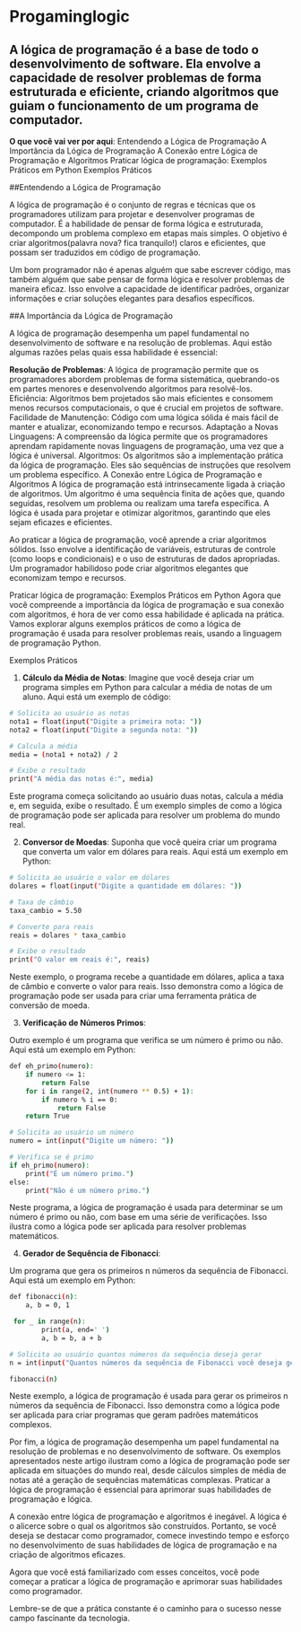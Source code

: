 # Progaminglogic

## A lógica de programação é a base de todo o desenvolvimento de software. Ela envolve a capacidade de resolver problemas de forma estruturada e eficiente, criando algoritmos que guiam o funcionamento de um programa de computador.

**O que você vai ver por aqui**:
Entendendo a Lógica de Programação
A Importância da Lógica de Programação
A Conexão entre Lógica de Programação e Algoritmos
Praticar lógica de programação: Exemplos Práticos em Python
Exemplos Práticos

##Entendendo a Lógica de Programação

A lógica de programação é o conjunto de regras e técnicas que os programadores utilizam para projetar e desenvolver programas de computador. É a habilidade de pensar de forma lógica e estruturada, decompondo um problema complexo em etapas mais simples. O objetivo é criar algoritmos(palavra nova? fica tranquilo!) claros e eficientes, que possam ser traduzidos em código de programação.

Um bom programador não é apenas alguém que sabe escrever código, mas também alguém que sabe pensar de forma lógica e resolver problemas de maneira eficaz. Isso envolve a capacidade de identificar padrões, organizar informações e criar soluções elegantes para desafios específicos.

##A Importância da Lógica de Programação

A lógica de programação desempenha um papel fundamental no desenvolvimento de software e na resolução de problemas. Aqui estão algumas razões pelas quais essa habilidade é essencial:

**Resolução de Problemas**: A lógica de programação permite que os programadores abordem problemas de forma sistemática, quebrando-os em partes menores e desenvolvendo algoritmos para resolvê-los.
Eficiência: Algoritmos bem projetados são mais eficientes e consomem menos recursos computacionais, o que é crucial em projetos de software.
Facilidade de Manutenção: Código com uma lógica sólida é mais fácil de manter e atualizar, economizando tempo e recursos.
Adaptação a Novas Linguagens: A compreensão da lógica permite que os programadores aprendam rapidamente novas linguagens de programação, uma vez que a lógica é universal.
Algoritmos: Os algoritmos são a implementação prática da lógica de programação. Eles são sequências de instruções que resolvem um problema específico.
A Conexão entre Lógica de Programação e Algoritmos
A lógica de programação está intrinsecamente ligada à criação de algoritmos. Um algoritmo é uma sequência finita de ações que, quando seguidas, resolvem um problema ou realizam uma tarefa específica. A lógica é usada para projetar e otimizar algoritmos, garantindo que eles sejam eficazes e eficientes.

Ao praticar a lógica de programação, você aprende a criar algoritmos sólidos. Isso envolve a identificação de variáveis, estruturas de controle (como loops e condicionais) e o uso de estruturas de dados apropriadas. Um programador habilidoso pode criar algoritmos elegantes que economizam tempo e recursos.

Praticar lógica de programação: Exemplos Práticos em Python
Agora que você compreende a importância da lógica de programação e sua conexão com algoritmos, é hora de ver como essa habilidade é aplicada na prática. Vamos explorar alguns exemplos práticos de como a lógica de programação é usada para resolver problemas reais, usando a linguagem de programação Python.

Exemplos Práticos
1. **Cálculo da Média de Notas**:
Imagine que você deseja criar um programa simples em Python para calcular a média de notas de um aluno. Aqui está um exemplo de código:

```bash
# Solicita ao usuário as notas
nota1 = float(input("Digite a primeira nota: "))
nota2 = float(input("Digite a segunda nota: "))

# Calcula a média
media = (nota1 + nota2) / 2

# Exibe o resultado
print("A média das notas é:", media)
```
Este programa começa solicitando ao usuário duas notas, calcula a média e, em seguida, exibe o resultado. É um exemplo simples de como a lógica de programação pode ser aplicada para resolver um problema do mundo real.

2. **Conversor de Moedas**:
Suponha que você queira criar um programa que converta um valor em dólares para reais. Aqui está um exemplo em Python:

```bash
# Solicita ao usuário o valor em dólares
dolares = float(input("Digite a quantidade em dólares: "))

# Taxa de câmbio
taxa_cambio = 5.50

# Converte para reais
reais = dolares * taxa_cambio

# Exibe o resultado
print("O valor em reais é:", reais)
```
Neste exemplo, o programa recebe a quantidade em dólares, aplica a taxa de câmbio e converte o valor para reais. Isso demonstra como a lógica de programação pode ser usada para criar uma ferramenta prática de conversão de moeda.

3. **Verificação de Números Primos**:

Outro exemplo é um programa que verifica se um número é primo ou não. Aqui está um exemplo em Python:

```bash
def eh_primo(numero):
    if numero <= 1:
        return False
    for i in range(2, int(numero ** 0.5) + 1):
        if numero % i == 0:
            return False
    return True

# Solicita ao usuário um número
numero = int(input("Digite um número: "))

# Verifica se é primo
if eh_primo(numero):
    print("É um número primo.")
else:
    print("Não é um número primo.")
```
Neste programa, a lógica de programação é usada para determinar se um número é primo ou não, com base em uma série de verificações. Isso ilustra como a lógica pode ser aplicada para resolver problemas matemáticos.

4. **Gerador de Sequência de Fibonacci**:
   
Um programa que gera os primeiros n números da sequência de Fibonacci. Aqui está um exemplo em Python:
```bash
def fibonacci(n):
    a, b = 0, 1

 for _ in range(n):
        print(a, end=' ')
        a, b = b, a + b

# Solicita ao usuário quantos números da sequência deseja gerar
n = int(input("Quantos números da sequência de Fibonacci você deseja gerar? "))

fibonacci(n)
```

Neste exemplo, a lógica de programação é usada para gerar os primeiros n números da sequência de Fibonacci. Isso demonstra como a lógica pode ser aplicada para criar programas que geram padrões matemáticos complexos.

Por fim, a lógica de programação desempenha um papel fundamental na resolução de problemas e no desenvolvimento de software. Os exemplos apresentados neste artigo ilustram como a lógica de programação pode ser aplicada em situações do mundo real, desde cálculos simples de média de notas até a geração de sequências matemáticas complexas. Praticar a lógica de programação é essencial para aprimorar suas habilidades de programação e lógica.

A conexão entre lógica de programação e algoritmos é inegável. A lógica é o alicerce sobre o qual os algoritmos são construídos. Portanto, se você deseja se destacar como programador, comece investindo tempo e esforço no desenvolvimento de suas habilidades de lógica de programação e na criação de algoritmos eficazes.

Agora que você está familiarizado com esses conceitos, você pode começar a praticar a lógica de programação e aprimorar suas habilidades como programador.

Lembre-se de que a prática constante é o caminho para o sucesso nesse campo fascinante da tecnologia.
